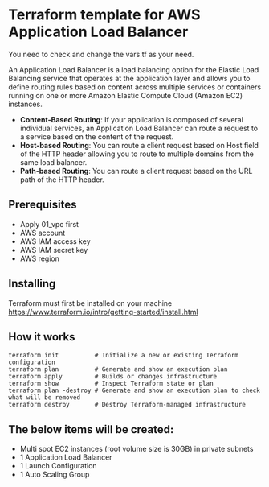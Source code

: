# Terraform template for AWS Application Load Balancer
You need to check and change the vars.tf as your need.

An Application Load Balancer is a load balancing option for the Elastic Load Balancing service that operates at the application layer and allows you to define routing rules based on content across multiple services or containers running on one or more Amazon Elastic Compute Cloud (Amazon EC2) instances.
- **Content-Based Routing**: If your application is composed of several individual services, an Application Load Balancer can route a request to a service based on the content of the request.
- **Host-based Routing**: You can route a client request based on Host field of the HTTP header allowing you to route to multiple domains from the same load balancer.
- **Path-based Routing**: You can route a client request based on the URL path of the HTTP header.

## Prerequisites
- Apply 01_vpc first
- AWS account
- AWS IAM access key
- AWS IAM secret key
- AWS region

## Installing
Terraform must first be installed on your machine
https://www.terraform.io/intro/getting-started/install.html

## How it works
```
terraform init          # Initialize a new or existing Terraform configuration
terraform plan          # Generate and show an execution plan
terraform apply         # Builds or changes infrastructure
terraform show          # Inspect Terraform state or plan
terraform plan -destroy # Generate and show an execution plan to check what will be removed
terraform destroy       # Destroy Terraform-managed infrastructure
```

## The below items will be created:
- Multi spot EC2 instances (root volume size is 30GB) in private subnets
- 1 Application Load Balancer
- 1 Launch Configuration
- 1 Auto Scaling Group